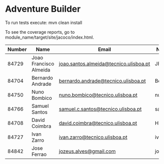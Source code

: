 # Adventure Builder

To run tests execute: mvn clean install

To see the coverage reports, go to module_name/target/site/jacoco/index.html.


|   Number   |          Name           |            Email                       |   Name GitHUb  | Grupo |     Módulos    |
| ---------- | ----------------------- | -------------------------------------- | ---------------| ----- | -------------- |     
|   84729    | Joao Francisco Almeida  | joao.santos.almeida@tecnico.ulisboa.pt |   JFMSAlmeida  |   4   | Broker         |
|   84704    |     Bernardo Andrade    | bernardo.andrade@tecnico.ulisboa.pt    |    Berhart     |   4   | Remaining      |
|   84750    |     Nuno Bombico        | nuno.bombico@tecnico.ulisboa.pt        |  nunoBombico1  |   4   | Remaining      |
|   84766    |     Samuel Santos       | samuel.c.santos@tecnico.ulisboa.pt     |  santos-samuel |   4   | Remaining      |
|   84708    |     David Coimbra       | david.coimbra@tecnico.ulisboa.pt       |  HiveMindize   |   4   | Broker         |
|   84727    |     Ivan Zarro          | ivan.zarro@tecnico.ulisboa.pt          |   ivancivel    |   4   | Broker         |
|   84842    | 	   Jose Ferrao	       | jozeus.alves@gmail.com                 |   jozeus	 |   4   | Remaining      |
